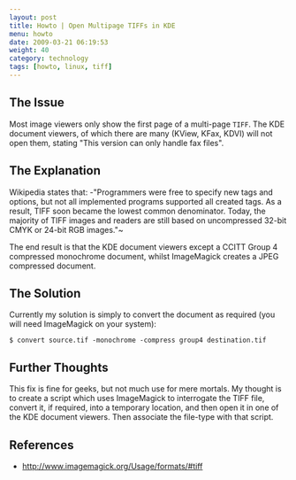 ```yaml
---
layout: post
title: Howto | Open Multipage TIFFs in KDE
menu: howto
date: 2009-03-21 06:19:53
weight: 40
category: technology
tags: [howto, linux, tiff]
---
```


## The Issue

Most image viewers only show the first page of a multi-page `TIFF`.  The KDE document viewers, of which there are many (KView, KFax, KDVI) will not open them, stating "This version can only handle fax files".

## The Explanation

Wikipedia states that: -"Programmers were free to specify new tags and options, but not all implemented programs supported all created tags. As a result, TIFF soon became the lowest common denominator. Today, the majority of TIFF images and readers are still based on uncompressed 32-bit CMYK or 24-bit RGB images."~

The end result is that the KDE document viewers except a CCITT Group 4 compressed monochrome document, whilst ImageMagick creates a JPEG compressed document.

## The Solution

Currently my solution is simply to convert the document as required (you will need ImageMagick on your system):

    $ convert source.tif -monochrome -compress group4 destination.tif

## Further Thoughts

This fix is fine for geeks, but not much use for mere mortals.  My thought is to create a script which uses ImageMagick to interrogate the TIFF file, convert it, if required, into a temporary location, and then open it in one of the KDE document viewers.  Then associate the file-type with that script.

## References

   * http://www.imagemagick.org/Usage/formats/#tiff


